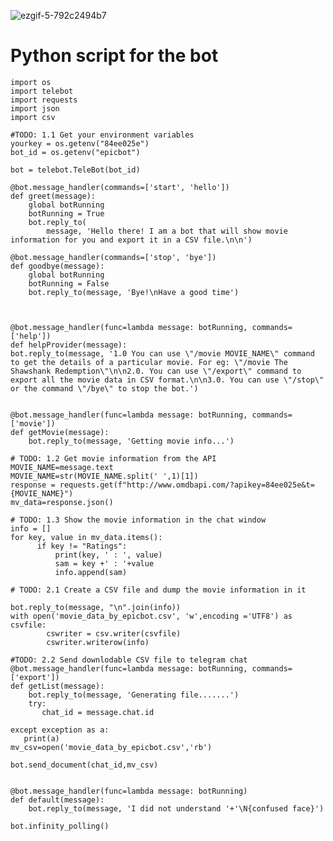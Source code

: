 ![ezgif-5-792c2494b7](https://user-images.githubusercontent.com/115163471/201459646-3c4dc427-7ea1-4735-8a30-75d24021db8c.gif)

# Python script for the bot


    import os
    import telebot
    import requests
    import json
    import csv

    #TODO: 1.1 Get your environment variables
    yourkey = os.getenv("84ee025e")
    bot_id = os.getenv("epicbot")

    bot = telebot.TeleBot(bot_id)

    @bot.message_handler(commands=['start', 'hello'])
    def greet(message):
        global botRunning
        botRunning = True
        bot.reply_to(
            message, 'Hello there! I am a bot that will show movie information for you and export it in a CSV file.\n\n')
    
    @bot.message_handler(commands=['stop', 'bye'])
    def goodbye(message):
        global botRunning
        botRunning = False
        bot.reply_to(message, 'Bye!\nHave a good time')
    


    @bot.message_handler(func=lambda message: botRunning, commands=['help'])
    def helpProvider(message):
    bot.reply_to(message, '1.0 You can use \"/movie MOVIE_NAME\" command to get the details of a particular movie. For eg: \"/movie The Shawshank Redemption\"\n\n2.0. You can use \"/export\" command to export all the movie data in CSV format.\n\n3.0. You can use \"/stop\" or the command \"/bye\" to stop the bot.')


    @bot.message_handler(func=lambda message: botRunning, commands=['movie'])
    def getMovie(message):
        bot.reply_to(message, 'Getting movie info...')
    
    # TODO: 1.2 Get movie information from the API
    MOVIE_NAME=message.text
    MOVIE_NAME=str(MOVIE_NAME.split(' ',1)[1])
    response = requests.get(f"http://www.omdbapi.com/?apikey=84ee025e&t={MOVIE_NAME}")
    mv_data=response.json()
            
    # TODO: 1.3 Show the movie information in the chat window
    info = []
    for key, value in mv_data.items():
          if key != "Ratings":
              print(key, ' : ', value)
              sam = key +' : '+value
              info.append(sam)
   
    # TODO: 2.1 Create a CSV file and dump the movie information in it
              
    bot.reply_to(message, "\n".join(info))
    with open('movie_data_by_epicbot.csv', 'w',encoding ='UTF8') as csvfile:
            cswriter = csv.writer(csvfile)
            cswriter.writerow(info)

    #TODO: 2.2 Send downlodable CSV file to telegram chat
    @bot.message_handler(func=lambda message: botRunning, commands=['export'])
    def getList(message):
        bot.reply_to(message, 'Generating file.......')
        try:
           chat_id = message.chat.id
      
    except exception as a:
       print(a)
    mv_csv=open('movie_data_by_epicbot.csv','rb')
    
    bot.send_document(chat_id,mv_csv)
   

    @bot.message_handler(func=lambda message: botRunning)
    def default(message):
        bot.reply_to(message, 'I did not understand '+'\N{confused face}')
    
    bot.infinity_polling()
